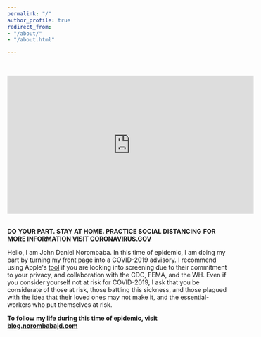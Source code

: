 ```yaml
---
permalink: "/"
author_profile: true
redirect_from:
- "/about/"
- "/about.html"

---
```

&nbsp;
<iframe width="560" height="315" src="https://www.youtube-nocookie.com/embed/vh1UKAq_6XY?" frameborder="0" allow="accelerometer; autoplay; encrypted-media; gyroscope; picture-in-picture" allowfullscreen></iframe>
&nbsp;

**DO YOUR PART. STAY AT HOME. PRACTICE SOCIAL DISTANCING**
**FOR MORE INFORMATION VISIT [CORONAVIRUS.GOV](https://coronavirus.gov/)**

Hello, I am John Daniel Norombaba. In this time of epidemic, I am doing my part by turning my front page into a COVID-2019 advisory. I recommend using Apple's [tool](https://apple.com/covid19) if you are looking into screening due to their commitment to your privacy, and collaboration with the CDC, FEMA, and the WH. Even if you consider yourself not at risk for COVID-2019, I ask that you be considerate of those at risk, those battling this sickness, and those plagued with the idea that their loved ones may not make it, and the essential-workers who put themselves at risk.

**To follow my life during this time of epidemic, visit [blog.norombabajd.com](https://blog.norombabajd.com/)**
